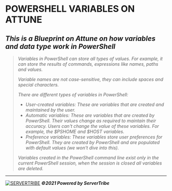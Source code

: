 # **POWERSHELL VARIABLES ON ATTUNE**
***This is a Blueprint on Attune on how variables and data type work in PowerShell***
---
> *Variables in PowerShell can store all types of values. For example, it can store the results of commands, expressions like names, paths and values.*
> 
> *Variable names are not case-sensitive, they can include spaces and special characters.*
> 
> *There are different types of variables in PowerShell:*
> 
> - *User-created variables: These are variables that are created and maintained by the user.*
> - *Automatic variables: These are variables that are created by PowerShell. Their values change as required to maintain their accuracy. Users can't change the value of these variables. For example, the _\$PSHOME and $HOST_ variables.*
> - *Preference variables: These variables store user preferences for PowerShell. They are created by PowerShell and are populated with default values _(we won't dive into this)_.*
> 
> *Variables created in the PowerShell command line exist only in the current PowerShell session, when the session is closed all variables are deleted.*
---
[![SERVERTRIBE](https://www.servertribe.com/wp-content/themes/mars/assets/images/attune_logo.svg)](https://www.servertribe.com/)
***&copy;2021 Powered by ServerTribe***
